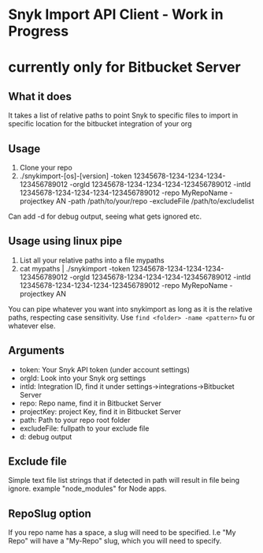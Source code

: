 # Snyk Import API Client - Work in Progress

# currently only for Bitbucket Server

## What it does
It takes a list of relative paths to point Snyk to specific files to import in specific location for the bitbucket integration of your org

## Usage
1. Clone your repo
2. ./snykimport-[os]-[version] -token 12345678-1234-1234-1234-123456789012 -orgId 12345678-1234-1234-1234-123456789012 -intId 12345678-1234-1234-1234-123456789012 -repo MyRepoName -projectkey AN -path /path/to/your/repo -excludeFile /path/to/excludelist

Can add -d for debug output, seeing what gets ignored etc.

## Usage using linux pipe
1. List all your relative paths into a file mypaths
2. cat mypaths | ./snykimport  -token 12345678-1234-1234-1234-123456789012 -orgId 12345678-1234-1234-1234-123456789012 -intId 12345678-1234-1234-1234-123456789012 -repo MyRepoName -projectkey AN

You can pipe whatever you want into snykimport as long as it is the relative paths, respecting case sensitivity. Use `find <folder> -name <pattern>` fu or whatever else.

## Arguments
- token: Your Snyk API token (under account settings)
- orgId: Look into your Snyk org settings
- intId: Integration ID, find it under settings->integrations->Bitbucket Server
- repo: Repo name, find it in Bitbucket Server
- projectKey: project Key, find it in Bitbucket Server
- path: Path to your repo root folder
- excludeFile: fullpath to your exclude file
- d: debug output

## Exclude file
Simple text file list strings that if detected in path will result in file being ignore.
example "node_modules" for Node apps.

## RepoSlug option
If you repo name has a space, a slug will need to be specified. I.e "My Repo" will have a "My-Repo" slug, which you will need to specify.
